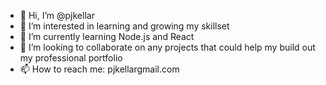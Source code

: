 - 👋 Hi, I’m @pjkellar
- 👀 I’m interested in learning and growing my skillset
- 🌱 I’m currently learning Node.js and React
- 💞️ I’m looking to collaborate on any projects that could help my build out my professional portfolio
- 📫 How to reach me: pjkellar<at>gmail.com

<!---
pjkellar/pjkellar is a ✨ special ✨ repository because its `README.md` (this file) appears on your GitHub profile.
You can click the Preview link to take a look at your changes.
--->
